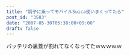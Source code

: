 ```yaml
---
title: "調子に乗ってモバイルSuica使いまくってたら"
post_id: "3583"
date: "2007-05-30T05:30:00+09:00"
draft: false
---
```



バッテリの裏蓋が割れてなくなってたｗｗｗｗｗ
